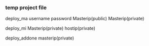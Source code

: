 ### temp project file
deploy_ma
username password Masterip(public) Masterip(private) 

deploy_mi
Masterip(private) hostip(private)

deploy_addone
masterip(private)

